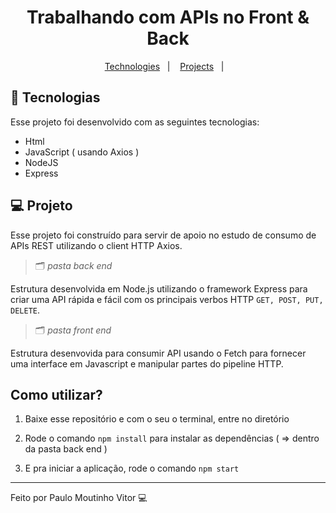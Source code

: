 <h1 align="center">Trabalhando com APIs no Front & Back</h1>

<p align="center">
  <a href="#-tecnologias">Technologies</a>&nbsp;&nbsp;&nbsp;|&nbsp;&nbsp;&nbsp;
  <a href="#-projeto">Projects</a>&nbsp;&nbsp;&nbsp;|&nbsp;&nbsp;&nbsp;
</p>




## 🚀 Tecnologias

Esse projeto foi desenvolvido com as seguintes tecnologias:

- Html
- JavaScript ( usando Axios )
- NodeJS
- Express



## 💻 Projeto

Esse projeto foi construído para servir de apoio no estudo de consumo de APIs REST utilizando o client HTTP Axios.
<br/>

> 🗂 _pasta back end_

Estrutura desenvolvida em Node.js utilizando o framework Express para criar uma API rápida e fácil com os principais verbos HTTP `GET, POST, PUT, DELETE`.
<br/>

> 🗂 _pasta front end_

Estrutura desenvovida para consumir API usando o Fetch para fornecer uma interface em Javascript e manipular partes do pipeline HTTP.


## Como utilizar?

1. Baixe esse repositório e com o seu o terminal, entre no diretório 

2. Rode o comando `npm install` para instalar as dependências ( => dentro da pasta back end )

3. E pra iniciar a aplicação, rode o comando `npm start` 


---

Feito por Paulo Moutinho Vitor 💻
